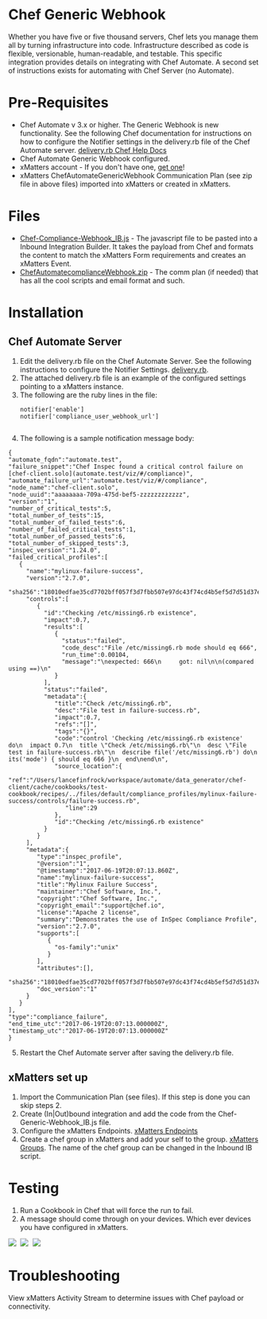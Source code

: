 # Chef Generic Webhook
Whether you have five or five thousand servers, Chef lets you manage them all by turning infrastructure into code. Infrastructure described as code is flexible, versionable, human-readable, and testable. This specific integration provides details on integrating with Chef Automate.  A second set of instructions exists for automating with Chef Server (no Automate).

# Pre-Requisites
* Chef Automate v 3.x or higher.  The Generic Webhook is new functionality.  See the following Chef documentation for instructions on how to configure the Notifier settings in the delivery.rb file of the Chef Automate server.  [delivery.rb Chef Help Docs](http://chef-web-docs-notify.s3-website-us-west-2.amazonaws.com/config_rb_delivery.html#notifier-settings)
* Chef Automate Generic Webhook configured.  
* xMatters account - If you don't have one, [get one](https://www.xmatters.com)!
* xMatters ChefAutomateGenericWebhook Communication Plan (see zip file in above files) imported into xMatters or created in xMatters.

# Files
* [Chef-Compliance-Webhook_IB.js](Chef-Generic-Webhook_IB.js) - The javascript file to be pasted into a Inbound Integration Builder. It takes the payload from Chef and formats the content to match the xMatters Form requirements and creates an xMatters Event. 
* [ChefAutomatecomplianceWebhook.zip](ChefAutomateGenericWebhook.zip) - The comm plan (if needed) that has all the cool scripts and email format and such. 

# Installation

## Chef Automate Server
1. Edit the delivery.rb file on the Chef Automate Server.  See the following instructions to configure the Notifier Settings. [delivery.rb](http://chef-web-docs-notify.s3-website-us-west-2.amazonaws.com/config_rb_delivery.html#notifier-settings).
2. The attached delivery.rb file is an example of the configured settings pointing to a xMatters instance.
3. The following are the ruby lines in the file:
      ``` 
      notifier['enable']
      notifier['compliance_user_webhook_url']
          
      ```
4. The following is a sample notification message body:

  ``` 
  {
  "automate_fqdn":"automate.test",
  "failure_snippet":"Chef Inspec found a critical control failure on [chef-client.solo](automate.test/viz/#/compliance)",
  "automate_failure_url":"automate.test/viz/#/compliance",
  "node_name":"chef-client.solo",
  "node_uuid":"aaaaaaaa-709a-475d-bef5-zzzzzzzzzzzz",
  "version":"1",
  "number_of_critical_tests":5,
  "total_number_of_tests":15,
  "total_number_of_failed_tests":6,
  "number_of_failed_critical_tests":1,
  "total_number_of_passed_tests":6,
  "total_number_of_skipped_tests":3,
  "inspec_version":"1.24.0",
  "failed_critical_profiles":[
     {
       "name":"mylinux-failure-success",
       "version":"2.7.0",
       "sha256":"18010edfae35cd7702bff057f3d7fbb507e97dc43f74cd4b5ef5d7d51d37e035",
       "controls":[
          {
            "id":"Checking /etc/missing6.rb existence",
            "impact":0.7,
            "results":[
               {
                 "status":"failed",
                 "code_desc":"File /etc/missing6.rb mode should eq 666",
                 "run_time":0.00104,
                 "message":"\nexpected: 666\n     got: nil\n\n(compared using ==)\n"
               }
            ],
            "status":"failed",
            "metadata":{
               "title":"Check /etc/missing6.rb",
               "desc":"File test in failure-success.rb",
               "impact":0.7,
               "refs":"[]",
               "tags":"{}",
               "code":"control 'Checking /etc/missing6.rb existence' do\n  impact 0.7\n  title \"Check /etc/missing6.rb\"\n  desc \"File test in failure-success.rb\"\n  describe file('/etc/missing6.rb') do\n    its('mode') { should eq 666 }\n  end\nend\n",
               "source_location":{
                  "ref":"/Users/lancefinfrock/workspace/automate/data_generator/chef-client/cache/cookbooks/test-cookbook/recipes/../files/default/compliance_profiles/mylinux-failure-success/controls/failure-success.rb",
                  "line":29
               },
               "id":"Checking /etc/missing6.rb existence"
            }
          }
       ],
       "metadata":{
          "type":"inspec_profile",
          "@version":"1",
          "@timestamp":"2017-06-19T20:07:13.860Z",
          "name":"mylinux-failure-success",
          "title":"Mylinux Failure Success",
          "maintainer":"Chef Software, Inc.",
          "copyright":"Chef Software, Inc.",
          "copyright_email":"support@chef.io",
          "license":"Apache 2 license",
          "summary":"Demonstrates the use of InSpec Compliance Profile",
          "version":"2.7.0",
          "supports":[
             {
               "os-family":"unix"
             }
          ],
          "attributes":[],
          "sha256":"18010edfae35cd7702bff057f3d7fbb507e97dc43f74cd4b5ef5d7d51d37e035",
          "doc_version":"1"
       }
     }
  ],
  "type":"compliance_failure",
  "end_time_utc":"2017-06-19T20:07:13.000000Z",
  "timestamp_utc":"2017-06-19T20:07:13.000000Z"
}
```
        
5. Restart the Chef Automate server after saving the delivery.rb file.



## xMatters set up
1. Import the Communication Plan (see files).  If this step is done you can skip steps 2.
2. Create (In|Out)bound integration and add the code from the Chef-Generic-Webhook_IB.js file.
3. Configure the xMatters Endpoints. [xMatters Endpoints](https://help.xmatters.com/OnDemand/xmodwelcome/integrationbuilder/configure-endpoints.htm)
4. Create a chef group in xMatters and add your self to the group. [xMatters Groups](https://help.xmatters.com/OnDemand/groups/groups.htm).  The name of the chef group can be changed in the Inbound IB script.
  
# Testing
1. Run a Cookbook in Chef that will force the run to fail.
2. A message should come through on your devices.  Which ever devices you have configured in xMatters.
<kbd>
<img src="media/devicemessage1.png">
</kbd>
<kbd>
<img src="media/devicemessage2.png">
</kbd>
</kbd>
<kbd>
<img src="media/devicemessage3.png">
</kbd>

# Troubleshooting
View xMatters Activity Stream to determine issues with Chef payload or connectivity.


